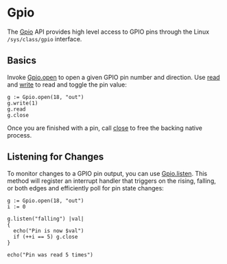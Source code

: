 # Gpio

The [Gpio](../api/studs/Gpio.html) API provides high level access to GPIO pins
through the Linux `/sys/class/gpio` interface.

## Basics

[open]:  ../api/studs/Gpio.html#open
[read]:  ../api/studs/Gpio.html#read
[write]: ../api/studs/Gpio.html#write
[close]: ../api/studs/Gpio.html#close

Invoke [Gpio.open][open] to open a given GPIO pin number and direction. Use
[read][read] and [write][write] to read and toggle the pin value:

    g := Gpio.open(18, "out")
    g.write(1)
    g.read
    g.close

Once you are finished with a pin, call [close][close] to free the backing
native process.

## Listening for Changes

[listen]: ../api/studs/Gpio.html#listen

To monitor changes to a GPIO pin output, you can use [Gpio.listen][listen].
This method will register an interrupt handler that triggers on the rising,
falling, or both edges and efficiently poll for pin state changes:

    g := Gpio.open(18, "out")
    i := 0

    g.listen("falling") |val|
    {
      echo("Pin is now $val")
      if (++i == 5) g.close
    }

    echo("Pin was read 5 times")

